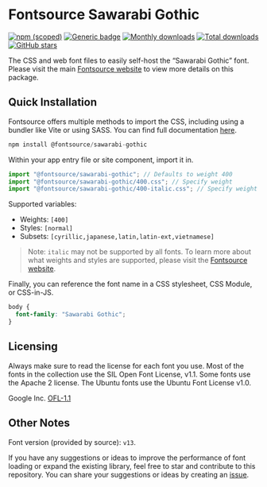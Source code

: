 # Fontsource Sawarabi Gothic

[![npm (scoped)](https://img.shields.io/npm/v/@fontsource/sawarabi-gothic?color=brightgreen)](https://www.npmjs.com/package/@fontsource/sawarabi-gothic) [![Generic badge](https://img.shields.io/badge/fontsource-passing-brightgreen)](https://github.com/fontsource/fontsource) [![Monthly downloads](https://badgen.net/npm/dm/@fontsource/sawarabi-gothic)](https://github.com/fontsource/fontsource) [![Total downloads](https://badgen.net/npm/dt/@fontsource/sawarabi-gothic)](https://github.com/fontsource/fontsource) [![GitHub stars](https://img.shields.io/github/stars/fontsource/fontsource.svg?style=social&label=Star)](https://github.com/fontsource/fontsource/stargazers)

The CSS and web font files to easily self-host the “Sawarabi Gothic” font. Please visit the main [Fontsource website](https://fontsource.org/fonts/sawarabi-gothic) to view more details on this package.

## Quick Installation

Fontsource offers multiple methods to import the CSS, including using a bundler like Vite or using SASS. You can find full documentation [here](https://fontsource.org/docs/getting-started/introduction).

```javascript
npm install @fontsource/sawarabi-gothic
```

Within your app entry file or site component, import it in.

```javascript
import "@fontsource/sawarabi-gothic"; // Defaults to weight 400
import "@fontsource/sawarabi-gothic/400.css"; // Specify weight
import "@fontsource/sawarabi-gothic/400-italic.css"; // Specify weight and style
```

Supported variables:
- Weights: `[400]`
- Styles: `[normal]`
- Subsets: `[cyrillic,japanese,latin,latin-ext,vietnamese]`

> Note: `italic` may not be supported by all fonts. To learn more about what weights and styles are supported, please visit the [Fontsource website](https://fontsource.org/fonts/sawarabi-gothic).

Finally, you can reference the font name in a CSS stylesheet, CSS Module, or CSS-in-JS.

```css
body {
  font-family: "Sawarabi Gothic";
}
```

## Licensing
Always make sure to read the license for each font you use. Most of the fonts in the collection use the SIL Open Font License, v1.1. Some fonts use the Apache 2 license. The Ubuntu fonts use the Ubuntu Font License v1.0.

Google Inc.
[OFL-1.1](http://scripts.sil.org/OFL)

## Other Notes
Font version (provided by source): `v13`.

If you have any suggestions or ideas to improve the performance of font loading or expand the existing library, feel free to star and contribute to this repository. You can share your suggestions or ideas by creating an [issue](https://github.com/fontsource/fontsource/issues).